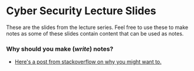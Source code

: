 # Cyber Security Lecture Slides 
These are the slides from the lecture series.
Feel free to use these to make notes as some of these slides contain content that can be used as notes.



### Why should you make (***write***) notes?

* [Here's a post from stackoverflow on why you might want to.](https://stackoverflow.blog/2022/11/23/why-writing-by-hand-is-still-the-best-way-to-retain-information/#:~:text=Writing%20by%20hand%20creates%20a,time%20a%20person%20takes%20notes.)
